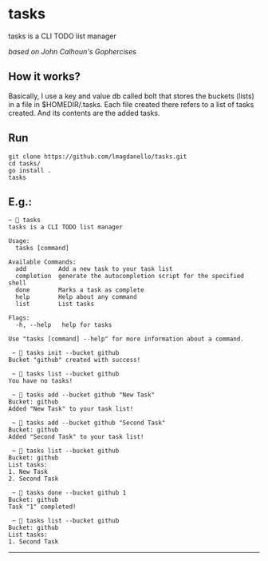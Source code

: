 # tasks

tasks is a CLI TODO list manager

*based on John Calhoun's Gophercises*

## How it works?
Basically, I use a key and value db called bolt that stores the buckets (lists) in a file in $HOMEDIR/.tasks. Each file created there refers to a list of tasks created. And its contents are the added tasks.

## Run

```console
git clone https://github.com/lmagdanello/tasks.git
cd tasks/
go install .
tasks
```

## E.g.:

```shell
~  tasks
tasks is a CLI TODO list manager

Usage:
  tasks [command]

Available Commands:
  add         Add a new task to your task list
  completion  generate the autocompletion script for the specified shell
  done        Marks a task as complete
  help        Help about any command
  list        List tasks

Flags:
  -h, --help   help for tasks

Use "tasks [command] --help" for more information about a command.
```

```shell
 ~  tasks init --bucket github
Bucket "github" created with success!

 ~  tasks list --bucket github
You have no tasks!

 ~  tasks add --bucket github "New Task"
Bucket: github
Added "New Task" to your task list!

 ~  tasks add --bucket github "Second Task"
Bucket: github
Added "Second Task" to your task list!

 ~  tasks list --bucket github             
Bucket: github
List tasks:
1. New Task
2. Second Task

 ~  tasks done --bucket github 1           
Bucket: github
Task "1" completed!

 ~  tasks list --bucket github  
Bucket: github
List tasks:
1. Second Task
```
----